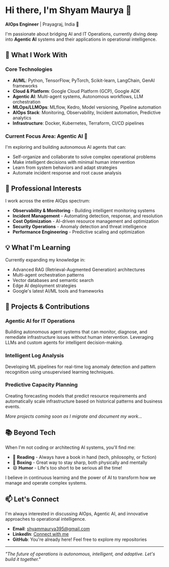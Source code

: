# Hi there, I'm Shyam Maurya 👋

**AIOps Engineer** | Prayagraj, India 📍

I'm passionate about bridging AI and IT Operations, currently diving deep into **Agentic AI** systems and their applications in operational intelligence.

## 🔧 What I Work With

### Core Technologies
- **AI/ML**: Python, TensorFlow, PyTorch, Scikit-learn, LangChain, GenAI frameworks
- **Cloud & Platform**: Google Cloud Platform (GCP), Google ADK
- **Agentic AI**: Multi-agent systems, Autonomous workflows, LLM orchestration
- **MLOps/LLMOps**: MLflow, Kedro, Model versioning, Pipeline automation
- **AIOps Stack**: Monitoring, Observability, Incident automation, Predictive analytics
- **Infrastructure**: Docker, Kubernetes, Terraform, CI/CD pipelines

### Current Focus Area: Agentic AI 🎯
I'm exploring and building autonomous AI agents that can:
- Self-organize and collaborate to solve complex operational problems
- Make intelligent decisions with minimal human intervention  
- Learn from system behaviors and adapt strategies
- Automate incident response and root cause analysis

## 🚀 Professional Interests

I work across the entire AIOps spectrum:
- **Observability & Monitoring** - Building intelligent monitoring systems
- **Incident Management** - Automating detection, response, and resolution
- **Cost Optimization** - AI-driven resource management and optimization
- **Security Operations** - Anomaly detection and threat intelligence
- **Performance Engineering** - Predictive scaling and optimization

## 💡 What I'm Learning

Currently expanding my knowledge in:
- Advanced RAG (Retrieval-Augmented Generation) architectures
- Multi-agent orchestration patterns
- Vector databases and semantic search
- Edge AI deployment strategies
- Google's latest AI/ML tools and frameworks

## 🎯 Projects & Contributions

### Agentic AI for IT Operations
Building autonomous agent systems that can monitor, diagnose, and remediate infrastructure issues without human intervention. Leveraging LLMs and custom agents for intelligent decision-making.

### Intelligent Log Analysis
Developing ML pipelines for real-time log anomaly detection and pattern recognition using unsupervised learning techniques.

### Predictive Capacity Planning
Creating forecasting models that predict resource requirements and automatically scale infrastructure based on historical patterns and business events.

*More projects coming soon as I migrate and document my work...*

## 📚 Beyond Tech

When I'm not coding or architecting AI systems, you'll find me:
- 📖 **Reading** - Always have a book in hand (tech, philosophy, or fiction)
- 🥊 **Boxing** - Great way to stay sharp, both physically and mentally
- 😄 **Humor** - Life's too short to be serious all the time!

I believe in continuous learning and the power of AI to transform how we manage and operate complex systems.

## 📫 Let's Connect

I'm always interested in discussing AIOps, Agentic AI, and innovative approaches to operational intelligence.

- **Email**: shyammaurya395@gmail.com
- **LinkedIn**: [Connect with me](https://linkedin.com/in/shyammaurya)
- **GitHub**: You're already here! Feel free to explore my repositories

---

*"The future of operations is autonomous, intelligent, and adaptive. Let's build it together."*
